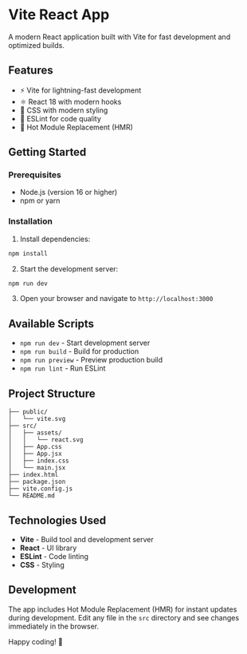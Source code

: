 # Vite React App

A modern React application built with Vite for fast development and optimized builds.

## Features

- ⚡️ Vite for lightning-fast development
- ⚛️ React 18 with modern hooks
- 🎨 CSS with modern styling
- 🔧 ESLint for code quality
- 🚀 Hot Module Replacement (HMR)

## Getting Started

### Prerequisites

- Node.js (version 16 or higher)
- npm or yarn

### Installation

1. Install dependencies:
```bash
npm install
```

2. Start the development server:
```bash
npm run dev
```

3. Open your browser and navigate to `http://localhost:3000`

## Available Scripts

- `npm run dev` - Start development server
- `npm run build` - Build for production
- `npm run preview` - Preview production build
- `npm run lint` - Run ESLint

## Project Structure

```
├── public/
│   └── vite.svg
├── src/
│   ├── assets/
│   │   └── react.svg
│   ├── App.css
│   ├── App.jsx
│   ├── index.css
│   └── main.jsx
├── index.html
├── package.json
├── vite.config.js
└── README.md
```

## Technologies Used

- **Vite** - Build tool and development server
- **React** - UI library
- **ESLint** - Code linting
- **CSS** - Styling

## Development

The app includes Hot Module Replacement (HMR) for instant updates during development. Edit any file in the `src` directory and see changes immediately in the browser.

Happy coding! 🚀
